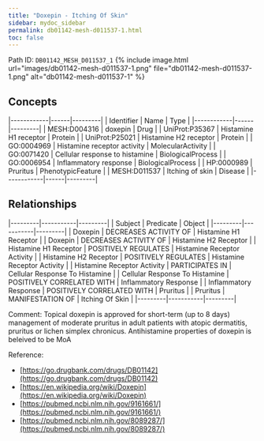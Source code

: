 ```yaml
---
title: "Doxepin - Itching Of Skin"
sidebar: mydoc_sidebar
permalink: db01142-mesh-d011537-1.html
toc: false 
---
```



Path ID: `DB01142_MESH_D011537_1`
{% include image.html url="images/db01142-mesh-d011537-1.png" file="db01142-mesh-d011537-1.png" alt="db01142-mesh-d011537-1" %}

## Concepts

|------------|------|---------|
| Identifier | Name | Type    |
|------------|------|---------|
| MESH:D004316 | doxepin | Drug |
| UniProt:P35367 | Histamine H1 receptor | Protein |
| UniProt:P25021 | Histamine H2 receptor | Protein |
| GO:0004969 | Histamine receptor activity | MolecularActivity |
| GO:0071420 | Cellular response to histamine | BiologicalProcess |
| GO:0006954 | Inflammatory response | BiologicalProcess |
| HP:0000989 | Pruritus | PhenotypicFeature |
| MESH:D011537 | Itching of skin | Disease |
|------------|------|---------|

## Relationships

|---------|-----------|---------|
| Subject | Predicate | Object  |
|---------|-----------|---------|
| Doxepin | DECREASES ACTIVITY OF | Histamine H1 Receptor |
| Doxepin | DECREASES ACTIVITY OF | Histamine H2 Receptor |
| Histamine H1 Receptor | POSITIVELY REGULATES | Histamine Receptor Activity |
| Histamine H2 Receptor | POSITIVELY REGULATES | Histamine Receptor Activity |
| Histamine Receptor Activity | PARTICIPATES IN | Cellular Response To Histamine |
| Cellular Response To Histamine | POSITIVELY CORRELATED WITH | Inflammatory Response |
| Inflammatory Response | POSITIVELY CORRELATED WITH | Pruritus |
| Pruritus | MANIFESTATION OF | Itching Of Skin |
|---------|-----------|---------|

Comment: Topical doxepin is approved for short-term (up to 8 days) management of moderate pruritus in adult patients with atopic dermatitis, pruritus or lichen simplex chronicus. Antihistamine properties of doxepin is beleived to be MoA

Reference: 
  - [https://go.drugbank.com/drugs/DB01142](https://go.drugbank.com/drugs/DB01142)
  - [https://en.wikipedia.org/wiki/Doxepin](https://en.wikipedia.org/wiki/Doxepin)
  - [https://pubmed.ncbi.nlm.nih.gov/9161661/](https://pubmed.ncbi.nlm.nih.gov/9161661/)
  - [https://pubmed.ncbi.nlm.nih.gov/8089287/](https://pubmed.ncbi.nlm.nih.gov/8089287/)
